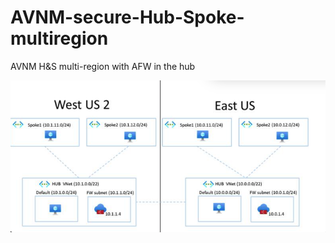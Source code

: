 # AVNM-secure-Hub-Spoke-multiregion
AVNM H&amp;S multi-region with AFW in the hub

![Network topology diagram](secure-hub-spoke-multi-region-topology.png)
